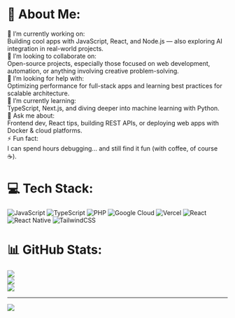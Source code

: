 # 💫 About Me:
🔭 I’m currently working on:  <br>Building cool apps with JavaScript, React, and Node.js — also exploring AI integration in real-world projects.<br>👯 I’m looking to collaborate on:  <br>Open-source projects, especially those focused on web development, automation, or anything involving creative problem-solving.<br>🤝 I’m looking for help with:  <br>Optimizing performance for full-stack apps and learning best practices for scalable architecture.<br>🌱 I’m currently learning:  <br>TypeScript, Next.js, and diving deeper into machine learning with Python.<br>💬 Ask me about:  <br>Frontend dev, React tips, building REST APIs, or deploying web apps with Docker & cloud platforms.<br>⚡ Fun fact:  <br>I can spend hours debugging... and still find it fun (with coffee, of course ☕).<br>


# 💻 Tech Stack:
![JavaScript](https://img.shields.io/badge/javascript-%23323330.svg?style=for-the-badge&logo=javascript&logoColor=%23F7DF1E) ![TypeScript](https://img.shields.io/badge/typescript-%23007ACC.svg?style=for-the-badge&logo=typescript&logoColor=white) ![PHP](https://img.shields.io/badge/php-%23777BB4.svg?style=for-the-badge&logo=php&logoColor=white) ![Google Cloud](https://img.shields.io/badge/GoogleCloud-%234285F4.svg?style=for-the-badge&logo=google-cloud&logoColor=white) ![Vercel](https://img.shields.io/badge/vercel-%23000000.svg?style=for-the-badge&logo=vercel&logoColor=white) ![React](https://img.shields.io/badge/react-%2320232a.svg?style=for-the-badge&logo=react&logoColor=%2361DAFB) ![React Native](https://img.shields.io/badge/react_native-%2320232a.svg?style=for-the-badge&logo=react&logoColor=%2361DAFB) ![TailwindCSS](https://img.shields.io/badge/tailwindcss-%2338B2AC.svg?style=for-the-badge&logo=tailwind-css&logoColor=white)
# 📊 GitHub Stats:
![](https://github-readme-stats.vercel.app/api?username=fathuur7&theme=highcontrast&hide_border=false&include_all_commits=true&count_private=false)<br/>
![](https://nirzak-streak-stats.vercel.app/?user=fathuur7&theme=highcontrast&hide_border=false)<br/>
![](https://github-readme-stats.vercel.app/api/top-langs/?username=fathuur7&theme=highcontrast&hide_border=false&include_all_commits=true&count_private=false&layout=compact)

---
[![](https://visitcount.itsvg.in/api?id=fathuur7&icon=0&color=0)](https://visitcount.itsvg.in)

<!-- Proudly created with GPRM ( https://gprm.itsvg.in ) -->
